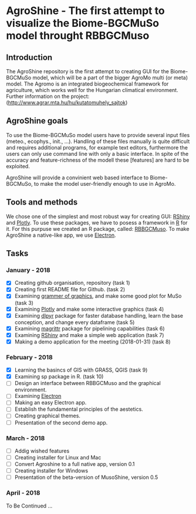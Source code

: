 # AgroShine - The first attempt to visualize the Biome-BGCMuSo model throught RBBGCMuso

## Introduction

The AgroShine repository is the first attempt to creating GUI for the Biome-BGCMuSo model, which will be a part of the bigger AgroMo multi (or meta) model. The Agromo is an integrated biogeochemical framework for agriculture, which works well for the Hungarian climatical environment. Further information on the project: (http://www.agrar.mta.hu/hu/kutatomuhely_sajtok)

## AgroShine goals

To use the Biome-BGCMuSo model users have to provide several input files (meteo., ecophys., init., ...). Handling of these files manually is quite difficult and requires additional programs, for example text editors, furthermore the users can only use command line with only a basic interface. In spite of the accuracy and feature-richness of the modell these [features] are hard to be exploited.

AgroShine will provide a convinient web based interface to Biome-BGCMuSo, to make the model user-friendly enough to use in AgroMo.

## Tools and methods

We chose one of the simplest and most robust way for creating GUI: [RShiny](https://shiny.rstudio.com/) and [Plotly](https://plot.ly/). To use these packages, we have to posess a framework in [R](https://www.r-project.org/) for it. For this purpuse we created an R package, called: [RBBGCMuso](https://github.com/hollorol/RBBGCMuso). To make AgroShine a native-like app, we use [Electron](https://electronjs.org/). 

## Tasks

### January - 2018

- [x] Creating github organisation, repository (task 1)
- [x] Creating first README file for Github. (task 2)
- [x] Examining [grammer of graphics](http://www.springer.com/gp/book/9780387245447), and make some good plot for MuSo (task 3)
- [x] Examining [Plotly](https://plot.ly/) and make some interactive graphics (task 4)
- [x] Examining [dlpyr](http://dplyr.tidyverse.org/) package for faster database handling, learn the base conception, and change every dataframe (task 5)
- [x] Examining [magrittr](https://cran.r-project.org/web/packages/magrittr/vignettes/magrittr.html) package for pipelining capabilities (task 6)
- [x] Examining [RShiny](https://www.r-project.org/) and make a simple web application (task 7)
- [x] Making a demo application for the meeting (2018-01-31) (task 8) 

### February - 2018
- [x] Learning the basincs of GIS with GRASS, QGIS (task 9)
- [x] Examining sp package in R. (task 10)
- [ ] Design an interface between RBBGCMuso and the graphical environment.
- [ ] Examining [Electron](https://electronjs.org/)
- [ ] Making an easy Electron app.
- [ ] Establish the fundamental principles of the aestetics.
- [ ] Creating graphical themes.
- [ ] Presentation of the second demo app.

### March - 2018

- [ ] Addig wished features
- [ ] Creating installer for Linux and Mac
- [ ] Convert Agroshine to a full native app, version 0.1
- [ ] Creating installer for Windows
- [ ] Presentation of the beta-version of MusoShine, version 0.5

### April - 2018

To Be Continued ... 
